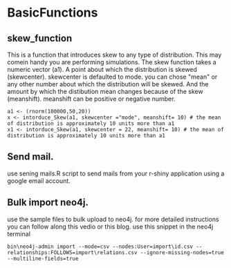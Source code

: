 # BasicFunctions

## skew_function
This is a function that introduces skew to any type of distribution. This may comein handy you are performing simulations.
The skew function takes a numeric vector (a1). 
A point about which the distribution is skewed (skewcenter). skewcenter is defaulted to mode. you can chose "mean" or any other number about which the distribution will be skewed.
And the amount by which the distibution mean changes because of the skew (meanshift). meanshift can be positive or negative number.


```example:
a1 <- (rnorm(100000,50,20))
x <- intorduce_Skew(a1, skewcenter ="mode", meanshift= 10) # the mean of distribution is approximately 10 units more than a1
x1 <- intorduce_Skew(a1, skewcenter = 22, meanshift= 10) # the mean of distribution is approximately 10 units more than a1
```
## Send mail.
use sening mails.R script to send mails from your r-shiny application using a google email account.


## Bulk import neo4j.
use the sample files to bulk upload to neo4j. for more detailed instructions you can follow along this vedio or this blog.
use this snippet in the neo4j terminal
```example:
bin\neo4j-admin import --mode=csv --nodes:User=import\id.csv --relationships:FOLLOWS=import\relations.csv --ignore-missing-nodes=true --multiline-fields=true
```
